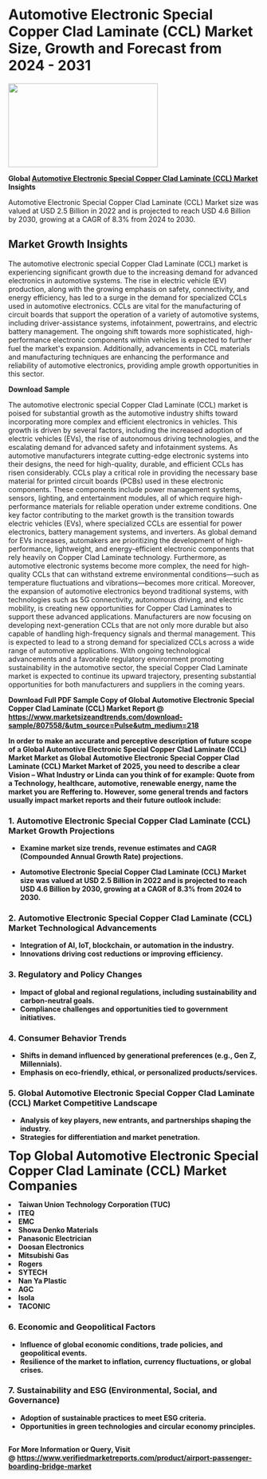 <H1>Automotive Electronic Special Copper Clad Laminate (CCL) Market Size, Growth and Forecast from 2024 - 2031</H1><img class="aligncenter size-medium wp-image-584254" src="https://thirdeyenews.in/wp-content/uploads/2024/09/Global-Market-Research-300x168.jpeg" alt="" width="300" height="168" /><p><strong>Global&nbsp;<a href="https://www.marketsizeandtrends.com/download-sample/807558/&amp;utm_source=Pulse&amp;utm_medium=218">Automotive Electronic Special Copper Clad Laminate (CCL) Market</a> Insights</strong></p><p>Automotive Electronic Special Copper Clad Laminate (CCL) Market size was valued at USD 2.5 Billion in 2022 and is projected to reach USD 4.6 Billion by 2030, growing at a CAGR of 8.3% from 2024 to 2030.</p><p><h2>Market Growth Insights</h2> <p>The automotive electronic special Copper Clad Laminate (CCL) market is experiencing significant growth due to the increasing demand for advanced electronics in automotive systems. The rise in electric vehicle (EV) production, along with the growing emphasis on safety, connectivity, and energy efficiency, has led to a surge in the demand for specialized CCLs used in automotive electronics. CCLs are vital for the manufacturing of circuit boards that support the operation of a variety of automotive systems, including driver-assistance systems, infotainment, powertrains, and electric battery management. The ongoing shift towards more sophisticated, high-performance electronic components within vehicles is expected to further fuel the market's expansion. Additionally, advancements in CCL materials and manufacturing techniques are enhancing the performance and reliability of automotive electronics, providing ample growth opportunities in this sector.</p> <p><strong>Download Sample</strong></p> <p>The automotive electronic special Copper Clad Laminate (CCL) market is poised for substantial growth as the automotive industry shifts toward incorporating more complex and efficient electronics in vehicles. This growth is driven by several factors, including the increased adoption of electric vehicles (EVs), the rise of autonomous driving technologies, and the escalating demand for advanced safety and infotainment systems. As automotive manufacturers integrate cutting-edge electronic systems into their designs, the need for high-quality, durable, and efficient CCLs has risen considerably. CCLs play a critical role in providing the necessary base material for printed circuit boards (PCBs) used in these electronic components. These components include power management systems, sensors, lighting, and entertainment modules, all of which require high-performance materials for reliable operation under extreme conditions. One key factor contributing to the market growth is the transition towards electric vehicles (EVs), where specialized CCLs are essential for power electronics, battery management systems, and inverters. As global demand for EVs increases, automakers are prioritizing the development of high-performance, lightweight, and energy-efficient electronic components that rely heavily on Copper Clad Laminate technology. Furthermore, as automotive electronic systems become more complex, the need for high-quality CCLs that can withstand extreme environmental conditions—such as temperature fluctuations and vibrations—becomes more critical. Moreover, the expansion of automotive electronics beyond traditional systems, with technologies such as 5G connectivity, autonomous driving, and electric mobility, is creating new opportunities for Copper Clad Laminates to support these advanced applications. Manufacturers are now focusing on developing next-generation CCLs that are not only more durable but also capable of handling high-frequency signals and thermal management. This is expected to lead to a strong demand for specialized CCLs across a wide range of automotive applications. With ongoing technological advancements and a favorable regulatory environment promoting sustainability in the automotive sector, the special Copper Clad Laminate market is expected to continue its upward trajectory, presenting substantial opportunities for both manufacturers and suppliers in the coming years.</p> <p><strong></p><p><span class=""><strong>Download Full PDF Sample Copy of Global Automotive Electronic Special Copper Clad Laminate (CCL) Market Report</strong> @ <a href="https://www.marketsizeandtrends.com/download-sample/807558/&amp;utm_source=Pulse&amp;utm_medium=218" target="_blank">https://www.marketsizeandtrends.com/download-sample/807558/&amp;utm_source=Pulse&amp;utm_medium=218</a></span></p><p>In order to make an accurate and perceptive description of future scope of a Global&nbsp;Automotive Electronic Special Copper Clad Laminate (CCL) Market Market as Global&nbsp;Automotive Electronic Special Copper Clad Laminate (CCL) Market Market of 2025, you need to describe a clear Vision &ndash; What Industry or Linda can you think of for example: Quote from a Technology, healthcare, automotive, renewable energy, name the market you are Reffering to. However, some general trends and factors usually impact market reports and their future outlook include:</p><h3>1.&nbsp;<strong>Automotive Electronic Special Copper Clad Laminate (CCL) Market Growth Projections</strong></h3><ul><li>Examine market size trends, revenue estimates and CAGR (Compounded Annual Growth Rate) projections.</li><li><p>Automotive Electronic Special Copper Clad Laminate (CCL) Market size was valued at USD 2.5 Billion in 2022 and is projected to reach USD 4.6 Billion by 2030, growing at a CAGR of 8.3% from 2024 to 2030.</p></li></ul><h3>2.&nbsp;<strong>Automotive Electronic Special Copper Clad Laminate (CCL) Market Technological Advancements</strong></h3><ul><li>Integration of AI, IoT, blockchain, or automation in the industry.</li><li>Innovations driving cost reductions or improving efficiency.</li></ul><h3>3.&nbsp;<strong>Regulatory and Policy Changes</strong></h3><ul><li>Impact of global and regional regulations, including sustainability and carbon-neutral goals.</li><li>Compliance challenges and opportunities tied to government initiatives.</li></ul><h3>4.&nbsp;<strong>Consumer Behavior Trends</strong></h3><ul><li>Shifts in demand influenced by generational preferences (e.g., Gen Z, Millennials).</li><li>Emphasis on eco-friendly, ethical, or personalized products/services.</li></ul><h3>5.&nbsp;<strong>Global Automotive Electronic Special Copper Clad Laminate (CCL) Market Competitive Landscape</strong></h3><ul><li>Analysis of key players, new entrants, and partnerships shaping the industry.</li><li>Strategies for differentiation and market penetration.</li></ul><p data-pm-slice="1 1 []"><span style="color: inherit; font-family: inherit; font-size: 25px;">Top Global Automotive Electronic Special Copper Clad Laminate (CCL) Market Companies</span></p><div class="" data-test-id=""><p><li>Taiwan Union Technology Corporation (TUC)</li><li> ITEQ</li><li> EMC</li><li> Showa Denko Materials</li><li> Panasonic Electrician</li><li> Doosan Electronics</li><li> Mitsubishi Gas</li><li> Rogers</li><li> SYTECH</li><li> Nan Ya Plastic</li><li> AGC</li><li> Isola</li><li> TACONIC</li></p></div><h3>6.&nbsp;<strong>Economic and Geopolitical Factors</strong></h3><ul><li>Influence of global economic conditions, trade policies, and geopolitical events.</li><li>Resilience of the market to inflation, currency fluctuations, or global crises.</li></ul><h3>7.&nbsp;<strong>Sustainability and ESG (Environmental, Social, and Governance)</strong></h3><ul><li>Adoption of sustainable practices to meet ESG criteria.</li><li>Opportunities in green technologies and circular economy principles.</li></ul><h2><strong style="font-size: 14px;">For More Information or Query, Visit @&nbsp;</strong><a style="background-color: #ffffff; font-size: 14px;" href="https://www.marketsizeandtrends.com/report/automotive-electronic-special-copper-clad-laminate-ccl-market/" target="_blank">https://www.verifiedmarketreports.com/product/airport-passenger-boarding-bridge-market</a></h2>
